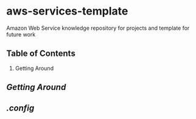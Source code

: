 # aws-services-template
Amazon Web Service knowledge repository for projects and template for future work

## Table of Contents

1. Getting Around

## _Getting Around_

_.config_
- 